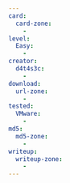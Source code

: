 ```yaml
---
card:
  card-zone:
    -
level:
  Easy:
    -
creator:
  d4t4s3c:
    -
download:
  url-zone:
    -
tested:
  VMware:
    -
md5:
  md5-zone:
    -
writeup:
  writeup-zone:
    -
---
```

